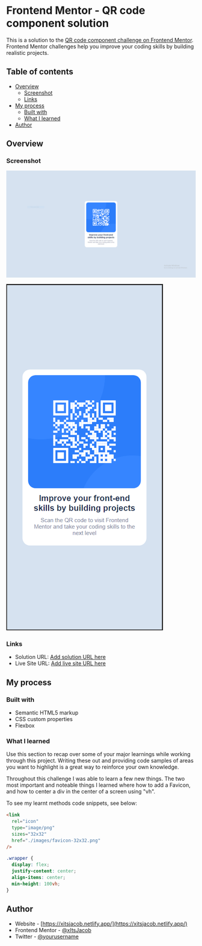 # Frontend Mentor - QR code component solution

This is a solution to the [QR code component challenge on Frontend Mentor](https://www.frontendmentor.io/challenges/qr-code-component-iux_sIO_H). Frontend Mentor challenges help you improve your coding skills by building realistic projects.

## Table of contents

- [Overview](#overview)
  - [Screenshot](#screenshot)
  - [Links](#links)
- [My process](#my-process)
  - [Built with](#built-with)
  - [What I learned](#what-i-learned)
- [Author](#author)

## Overview

### Screenshot

![](./README-images/solution-desktop.PNG)

![](./README-images/solution-mobile.PNG)

### Links

- Solution URL: [Add solution URL here](https://your-solution-url.com)
- Live Site URL: [Add live site URL here](https://your-live-site-url.com)

## My process

### Built with

- Semantic HTML5 markup
- CSS custom properties
- Flexbox

### What I learned

Use this section to recap over some of your major learnings while working through this project. Writing these out and providing code samples of areas you want to highlight is a great way to reinforce your own knowledge.

Throughout this challenge I was able to learn a few new things. The two most important and noteable things I learned where how to add a Favicon, and how to center a div in the center of a screen using "vh".

To see my learnt methods code snippets, see below:

```html
<link
  rel="icon"
  type="image/png"
  sizes="32x32"
  href="./images/favicon-32x32.png"
/>
```

```css
.wrapper {
  display: flex;
  justify-content: center;
  align-items: center;
  min-height: 100vh;
}
```

## Author

- Website - [https://xitsjacob.netlify.app/](https://xitsjacob.netlify.app/)
- Frontend Mentor - [@xItsJacob](https://www.frontendmentor.io/profile/xitsjacob)
- Twitter - [@yourusername](https://www.twitter.com/yourusername)
